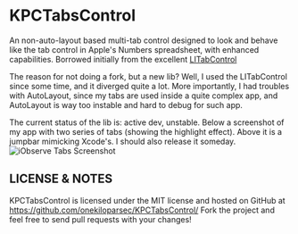 KPCTabsControl
==============

An non-auto-layout based multi-tab control designed to look and behave like the tab control in Apple's Numbers spreadsheet, with enhanced capabilities. Borrowed initially from the excellent [LITabControl](https://github.com/monyschuk/LITabControl)

The reason for not doing a fork, but a new lib? Well, I used the LITabControl since some time, and it diverged quite a lot. More importantly, I had troubles with AutoLayout, since my tabs are used inside a quite complex app, and AutoLayout is way too instable and hard to debug for such app.

The current status of the lib is: active dev, unstable. Below a screenshot of my app with two series of tabs (showing the highlight effect). Above it is a jumpbar mimicking Xcode's. I should also release it someday.
![iObserve Tabs Screenshot](http://onekilopars.ec/blog/files/screen-shot-2014-10-11-at-09.13.54.png)


LICENSE & NOTES
---------------

KPCTabsControl is licensed under the MIT license and hosted on GitHub at https://github.com/onekiloparsec/KPCTabsControl/ Fork the project and feel free to send pull requests with your changes!


